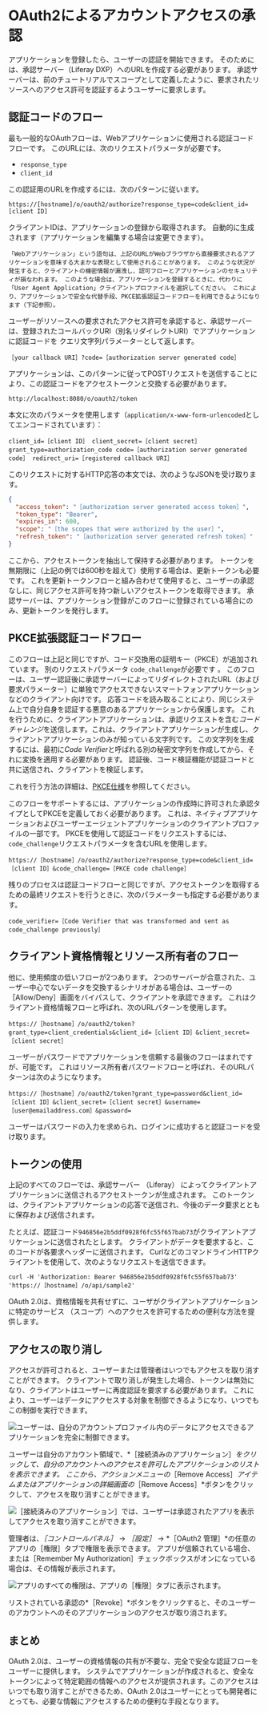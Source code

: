 # OAuth2によるアカウントアクセスの承認

アプリケーションを登録したら、ユーザーの認証を開始できます。 そのためには、承認サーバー（Liferay DXP）へのURLを作成する必要があります。 承認サーバーは、前のチュートリアルでスコープとして定義したように、要求されたリソースへのアクセス許可を認証するようユーザーに要求します。

## 認証コードのフロー

最も一般的なOAuthフローは、Webアプリケーションに使用される認証コードフローです。 このURLには、次のリクエストパラメータが必要です。

* `response_type`
* `client_id`

この認証用のURLを作成するには、次のパターンに従います。

```
https://[hostname]/o/oauth2/authorize?response_type=code&client_id=[client ID]
```

クライアントIDは、アプリケーションの登録から取得されます。 自動的に生成されます（アプリケーションを編集する場合は変更できます）。

```{important}
「Webアプリケーション」という語句は、上記のURLがWebブラウザから直接要求されるアプリケーションを意味する大まかな表現として使用されることがあります。 このような状況が発生すると、クライアントの機密情報が漏洩し、認可フローとアプリケーションのセキュリティが損なわれます。 このような場合は、アプリケーションを登録するときに、代わりに「User Agent Application」クライアントプロファイルを選択してください。 これにより、アプリケーションで安全な代替手段、PKCE拡張認証コードフローを利用できるようになります（下記参照）。
```

ユーザーがリソースへの要求されたアクセス許可を承認すると、承認サーバーは、登録されたコールバックURI（別名リダイレクトURI）でアプリケーションに認証コードを クエリ文字列パラメーターとして返します。

```
［your callback URI］?code=［authorization server generated code］
```

アプリケーションは、このパターンに従ってPOSTリクエストを送信することにより、この認証コードをアクセストークンと交換する必要があります。

```
http://localhost:8080/o/oauth2/token
```

本文に次のパラメータを使用します（`application/x-www-form-urlencoded`としてエンコードされています）：

```
client_id=［client ID］ client_secret=［client secret］ grant_type=authorization_code code=［authorization server generated code］ redirect_uri=［registered callback URI］
```

このリクエストに対するHTTP応答の本文では、次のようなJSONを受け取ります。

```json
{
  "access_token": "［authorization server generated access token］",
  "token_type": "Bearer",
  "expires_in": 600,
  "scope": "［the scopes that were authorized by the user］",
  "refresh_token": "［authorization server generated refresh token］"
}
```

ここから、アクセストークンを抽出して保持する必要があります。 トークンを無期限に（上記の例では600秒を超えて）使用する場合は、更新トークンも必要です。 これを更新トークンフローと組み合わせて使用すると、ユーザーの承認なしに、同じアクセス許可を持つ新しいアクセストークンを取得できます。 承認サーバーは、アプリケーション登録がこのフローに登録されている場合にのみ、更新トークンを発行します。

## PKCE拡張認証コードフロー

このフローは上記と同じですが、コード交換用の証明キー（PKCE）が追加されています。 別のリクエストパラメータ `code_challenge`が必要です 。 このフローは、ユーザー認証後に承認サーバーによってリダイレクトされたURL（および要求パラメーター）に単独でアクセスできないスマートフォンアプリケーションなどのクライアント向けです。 応答コードを読み取ることにより、同じシステム上で自分自身を認証する悪意のあるアプリケーションから保護します。 これを行うために、クライアントアプリケーションは、承認リクエストを含む*コードチャレンジ*を送信します。これは、クライアントアプリケーションが生成し、クライアントアプリケーションのみが知っている文字列です。 この文字列を生成するには、最初に*Code Verifier*と呼ばれる別の秘密文字列を作成してから、それに変換を適用する必要があります。 認証後、コード検証機能が認証コードと共に送信され、クライアントを検証します。

これを行う方法の詳細は、[PKCE仕様](https://tools.ietf.org/html/rfc7636)を参照してください。

このフローをサポートするには、アプリケーションの作成時に許可された承認タイプとしてPKCEを定義しておく必要があります。 これは、ネイティブアプリケーションおよびユーザーエージェントアプリケーションのクライアントプロファイルの一部です。 PKCEを使用して認証コードをリクエストするには、`code_challenge`リクエストパラメータを含むURLを使用します。

```
https://［hostname］/o/oauth2/authorize?response_type=code&client_id=［client ID］&code_challenge=［PKCE code challenge］
```

残りのプロセスは認証コードフローと同じですが、アクセストークンを取得するための最終リクエストを行うときに、次のパラメーターも指定する必要があります。

```
code_verifier=［Code Verifier that was transformed and sent as code_challenge previously］
```

## クライアント資格情報とリソース所有者のフロー

他に、使用頻度の低いフローが2つあります。 2つのサーバーが合意された、ユーザー中心でないデータを交換するシナリオがある場合は、ユーザーの［Allow/Deny］画面をバイパスして、クライアントを承認できます。 これはクライアント資格情報フローと呼ばれ、次のURLパターンを使用します。

```
https://［hostname］/o/oauth2/token?grant_type=client_credentials&client_id=［client ID］&client_secret=［client secret］
```

ユーザーがパスワードでアプリケーションを信頼する最後のフローはまれですが、可能です。 これはリソース所有者パスワードフローと呼ばれ、そのURLパターンは次のようになります。

```
https://［hostname］/o/oauth2/token?grant_type=password&client_id=［client ID］&client_secret=［client secret］&username=［user@emailaddress.com］&password=
```

ユーザーはパスワードの入力を求められ、ログインに成功すると認証コードを受け取ります。

## トークンの使用

上記のすべてのフローでは、承認サーバー （Liferay） によってクライアントアプリケーションに送信されるアクセストークンが生成されます。 このトークンは、クライアントアプリケーションの応答で送信され、今後のデータ要求とともに保存および送信されます。

たとえば、認証コード`946856e2b5ddf0928f6fc55f657bab73`がクライアントアプリケーションに送信されたとします。 クライアントがデータを要求すると、このコードが各要求ヘッダーに送信されます。 CurlなどのコマンドラインHTTPクライアントを使用して、次のようなリクエストを送信できます。

```
curl -H 'Authorization: Bearer 946856e2b5ddf0928f6fc55f657bab73' 'https://［hostname］/o/api/sample2'
```

OAuth 2.0は、資格情報を共有せずに、ユーザがクライアントアプリケーションに特定のサービス （スコープ）へのアクセスを許可するための便利な方法を提供します。

## アクセスの取り消し

アクセスが許可されると、ユーザーまたは管理者はいつでもアクセスを取り消すことができます。 クライアントで取り消しが発生した場合、トークンは無効になり、クライアントはユーザーに再度認証を要求する必要があります。 これにより、ユーザーはデータにアクセスする対象を制御できるようになり、いつでもこの制御を実行できます。

![ユーザーは、自分のアカウントプロファイル内のデータにアクセスできるアプリケーションを完全に制御できます。](./authorizing-account-access-with-oauth2/images/01.png)

ユーザーは自分のアカウント領域で、*［接続済みのアプリケーション］*をクリックして、自分のアカウントへのアクセスを許可したアプリケーションのリストを表示できます。 ここから、アクションメニューの*［Remove Access］*アイテムまたはアプリケーションの詳細画面の*［Remove Access］*ボタンをクリックして、アクセスを取り消すことができます。

![［接続済みのアプリケーション］では、ユーザーは承認されたアプリを表示してアクセスを取り消すことができます。](./authorizing-account-access-with-oauth2/images/02.png)

管理者は、*［コントロールパネル］* &rarr; *［設定］* &rarr; *［OAuth2 管理］*の任意のアプリの［権限］タブで権限を表示できます。  アプリが信頼されている場合、または［Remember My Authorization］チェックボックスがオンになっている場合は、その情報が表示されます。

![アプリのすべての権限は、アプリの［権限］タブに表示されます。](./authorizing-account-access-with-oauth2/images/03.png)

リストされている承認の*［Revoke］*ボタンをクリックすると、そのユーザーのアカウントへのそのアプリケーションのアクセスが取り消されます。

## まとめ

OAuth 2.0は、ユーザーの資格情報の共有が不要な、完全で安全な認証フローをユーザーに提供します。 システムでアプリケーションが作成されると、安全なトークンによって特定範囲の情報へのアクセスが提供されます。このアクセスはいつでも取り消すことができるため、OAuth 2.0はユーザーにとっても開発者にとっても、必要な情報にアクセスするための便利な手段となります。
